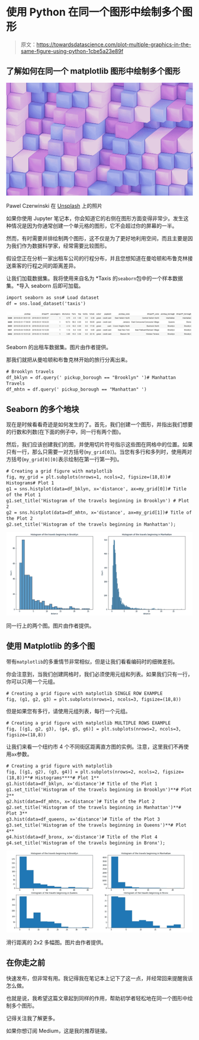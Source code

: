 # 使用 Python 在同一个图形中绘制多个图形

> 原文：<https://towardsdatascience.com/plot-multiple-graphics-in-the-same-figure-using-python-1cbe5a23e89f>

## 了解如何在同一个 matplotlib 图形中绘制多个图形

![](img/056c7341360426b1f796a2bd86a73774.png)

Pawel Czerwinski 在 [Unsplash](https://unsplash.com/s/photos/tetris?utm_source=unsplash&utm_medium=referral&utm_content=creditCopyText) 上的照片

如果你使用 Jupyter 笔记本，你会知道它的右侧在图形方面变得非常少。发生这种情况是因为你通常创建一个单元格的图形，它不会超过你的屏幕的一半。

然而，有时需要并排绘制两个图形，这不仅是为了更好地利用空间，而且主要是因为我们作为数据科学家，经常需要比较图形。

假设您正在分析一家出租车公司的行程分布，并且您想知道在曼哈顿和布鲁克林接送乘客的行程之间的距离差异。

让我们加载数据集。我将使用来自名为 *Taxis 的`seaborn`包中的一个样本数据集。*导入 seaborn 后即可加载。

```
import seaborn as sns# Load dataset
df = sns.load_dataset('taxis')
```

![](img/5dd11beae1d61a93dd6761017ae55075.png)

Seaborn 的出租车数据集。图片由作者提供。

那我们就把从曼哈顿和布鲁克林开始的旅行分离出来。

```
# Brooklyn travels
df_bklyn = df.query(' pickup_borough == "Brooklyn" ')# Manhattan Travels
df_mhtn = df.query(' pickup_borough == "Manhattan" ')
```

## Seaborn 的多个地块

现在是时候看看奇迹是如何发生的了。首先，我们创建一个图形，并指出我们想要的行数和列数(在下面的例子中，同一行有两个图)。

然后，我们应该创建我们的图，并使用切片符号指示这些图在网格中的位置。如果只有一行，那么只需要一对方括号(`my_grid[0]`)。当您有多行和多列时，使用两对方括号(`my_grid[0][0]`表示绘制在第一行第一列)。

```
# Creating a grid figure with matplotlib
fig, my_grid = plt.subplots(nrows=1, ncols=2, figsize=(18,8))# Histograms# Plot 1
g1 = sns.histplot(data=df_bklyn, x='distance', ax=my_grid[0])# Title of the Plot 1
g1.set_title('Histogram of the travels beginning in Brooklyn') # Plot 2
g2 = sns.histplot(data=df_mhtn, x='distance', ax=my_grid[1])# Title of the Plot 2
g2.set_title('Histogram of the travels beginning in Manhattan');
```

![](img/6a2fac6a84ac321c22692626a60b20f7.png)

同一行上的两个图。图片由作者提供。

## 使用 Matplotlib 的多个图

带有`matplotlib`的多重情节非常相似，但是让我们看看编码时的细微差别。

你会注意到，当我们创建网格时，我们必须使用元组和列表。如果我们只有一行，你可以只用一个元组。

```
# Creating a grid figure with matplotlib SINGLE ROW EXAMPLE
fig, (g1, g2, g3) = plt.subplots(nrows=1, ncols=3, figsize=(18,8))
```

但是如果您有多行，请使用元组列表，每行一个元组。

```
# Creating a grid figure with matplotlib MULTIPLE ROWS EXAMPLE
fig, [(g1, g2, g3), (g4, g5, g6)] = plt.subplots(nrows=2, ncols=3, figsize=(18,8))
```

让我们来看一个纽约市 4 个不同街区距离直方图的实例。注意，这里我们不再使用`ax`参数。

```
# Creating a grid figure with matplotlib
fig, [(g1, g2), (g3, g4)] = plt.subplots(nrows=2, ncols=2, figsize=(18,8))**# Histograms****# Plot 1**
g1.hist(data=df_bklyn, x='distance')# Title of the Plot 1
g1.set_title('Histogram of the travels beginning in Brooklyn')**# Plot 2**
g2.hist(data=df_mhtn, x='distance')# Title of the Plot 2
g2.set_title('Histogram of the travels beginning in Manhattan')**# Plot 3**
g3.hist(data=df_queens, x='distance')# Title of the Plot 3
g3.set_title('Histogram of the travels beginning in Queens')**# Plot 4**
g4.hist(data=df_bronx, x='distance')# Title of the Plot 4
g4.set_title('Histogram of the travels beginning in Bronx');
```

![](img/0c94a72e04995d4194cdcc793de75f2b.png)

滑行距离的 2x2 多幅图。图片由作者提供。

## 在你走之前

快速发布，但非常有用。我记得我在笔记本上记下了这一点，并经常回来提醒我该怎么做。

也就是说，我希望这篇文章起到同样的作用，帮助初学者轻松地在同一个图形中绘制多个图形。

记得关注我了解更多。

[](https://gustavorsantos.medium.com/)  

如果你想订阅 Medium，这是我的推荐链接。

[](https://gustavorsantos.medium.com/membership) 